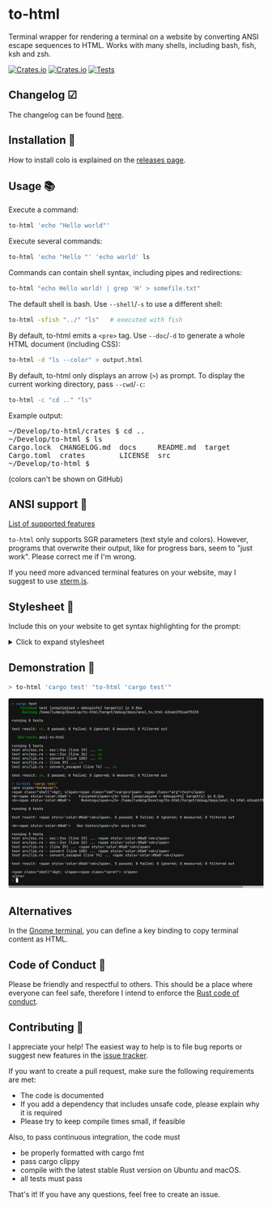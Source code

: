 # to-html

Terminal wrapper for rendering a terminal on a website by converting ANSI escape sequences to HTML. Works with many shells, including bash, fish, ksh and zsh.

[![Crates.io](https://img.shields.io/crates/l/to_html)](./LICENSE) [![Crates.io](https://img.shields.io/crates/v/to-html)](https://crates.io/crates/to-html) [![Tests](https://github.com/Aloso/to-html/workflows/Test/badge.svg)](https://github.com/Aloso/to-html/actions?query=workflow%3ATest)

## Changelog ☑

The changelog can be found [here](CHANGELOG.md).

## Installation 🚀

How to install colo is explained on the [releases page](https://github.com/Aloso/to-html/releases).

## Usage 📚

Execute a command:

```bash
to-html 'echo "Hello world"'
```

Execute several commands:

```bash
to-html 'echo "Hello "' 'echo world' ls
```

Commands can contain shell syntax, including pipes and redirections:

```bash
to-html "echo Hello world! | grep 'H' > somefile.txt"
```

The default shell is bash. Use `--shell`/`-s` to use a different shell:

```bash
to-html -sfish "../" "ls"   # executed with fish
```

By default, to-html emits a `<pre>` tag. Use `--doc`/`-d` to generate a whole HTML document (including CSS):

```bash
to-html -d "ls --color" > output.html
```

By default, to-html only displays an arrow (`>`) as prompt. To display the current working directory, pass `--cwd`/`-c`:

```bash
to-html -c "cd .." "ls"
```

Example output:

<pre>
~/Develop/to-html/crates $ cd ..
~/Develop/to-html $ ls
Cargo.lock  CHANGELOG.md  docs     README.md  target
Cargo.toml  crates        LICENSE  src
~/Develop/to-html $
</pre>

(colors can't be shown on GitHub)

## ANSI support 🎨

[List of supported features](https://github.com/Aloso/to-html/blob/master/crates/ansi-to-html/README.md#ansi-support)

`to-html` only supports SGR parameters (text style and colors). However, programs that overwrite their output, like for progress bars, seem to "just work". Please correct me if I'm wrong.

If you need more advanced terminal features on your website, may I suggest to use [xterm.js](https://xtermjs.org/).

## Stylesheet 💎

Include this on your website to get syntax highlighting for the prompt:

<details>
<summary>Click to expand stylesheet</summary>

```css
.terminal {
  background-color: #141414;
  overflow: auto;
  color: white;
  line-height: 120%;
}

.terminal .shell {
  color: #32d132;
  user-select: none;
  pointer-events: none;
}
.terminal .cmd {
  color: #419df3;
}
.terminal .hl {
  color: #00ffff;
  font-weight: bold;
}
.terminal .arg {
  color: white;
}
.terminal .str {
  color: #ffba24;
}
.terminal .pipe, .terminal .punct {
  color: #a2be00;
}
.terminal .flag {
  color: #ff7167;
}
.terminal .esc {
  color: #d558f5;
  font-weight: bold;
}
.terminal .caret {
  background-color: white;
  user-select: none;
}
```

</details>

## Demonstration 📸

```bash
> to-html 'cargo test' "to-html 'cargo test'"
```

![screenshot](docs/to-html.png)

## Alternatives

In the [Gnome terminal](https://help.gnome.org/users/gnome-terminal/stable/), you can define a key binding to copy terminal content as HTML.

## Code of Conduct 🤝

Please be friendly and respectful to others. This should be a place where everyone can feel safe, therefore I intend to enforce the [Rust code of conduct](https://www.rust-lang.org/policies/code-of-conduct).

## Contributing 🙌

I appreciate your help! The easiest way to help is to file bug reports or suggest new features in the [issue tracker](https://github.com/Aloso/to-html/issues).

If you want to create a pull request, make sure the following requirements are met:

* The code is documented
* If you add a dependency that includes unsafe code, please explain why it is required
* Please try to keep compile times small, if feasible

Also, to pass continuous integration, the code must

* be properly formatted with cargo fmt
* pass cargo clippy
* compile with the latest stable Rust version on Ubuntu and macOS.
* all tests must pass

That's it! If you have any questions, feel free to create an issue.
